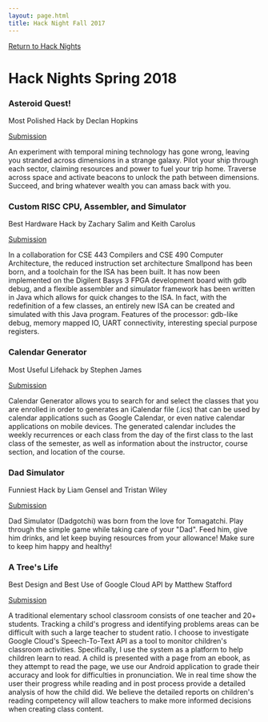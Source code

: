 ```yaml
---
layout: page.html
title: Hack Night Fall 2017
---
```


[Return to Hack Nights](/hack)

# Hack Nights Spring 2018
### Asteroid Quest!
Most Polished Hack by Declan Hopkins

[Submission](https://vote.ubacm.org/entries/8/)

An experiment with temporal mining technology has gone wrong, leaving you stranded across dimensions in a strange galaxy. Pilot your ship through each sector, claiming resources and power to fuel your trip home. Traverse across space and activate beacons to unlock the path between dimensions. Succeed, and bring whatever wealth you can amass back with you. 

### Custom RISC CPU, Assembler, and Simulator
Best Hardware Hack by Zachary Salim and Keith Carolus

[Submission](https://vote.ubacm.org/entries/17/)

In a collaboration for CSE 443 Compilers and CSE 490 Computer Architecture, the reduced instruction set architecture Smallpond has been born, and a toolchain for the ISA has been built. It has now been implemented on the Digilent Basys 3 FPGA development board with gdb debug, and a flexible assembler and simulator framework has been written in Java which allows for quick changes to the ISA. In fact, with the redefinition of a few classes, an entirely new ISA can be created and simulated with this Java program. Features of the processor: gdb-like debug, memory mapped IO, UART connectivity, interesting special purpose registers. 

### Calendar Generator
Most Useful Lifehack by Stephen James

[Submission](https://vote.ubacm.org/entries/23/)

Calendar Generator allows you to search for and select the classes that you are enrolled in order to generates an iCalendar file (.ics) that can be used by calendar applications such as Google Calendar, or even native calendar applications on mobile devices. The generated calendar includes the weekly recurrences or each class from the day of the first class to the last class of the semester, as well as information about the instructor, course section, and location of the course. 

### Dad Simulator
Funniest Hack by Liam Gensel and Tristan Wiley

[Submission](https://vote.ubacm.org/entries/9/)

Dad Simulator (Dadgotchi) was born from the love for Tomagatchi. Play through the simple game while taking care of your "Dad". Feed him, give him drinks, and let keep buying resources from your allowance! Make sure to keep him happy and healthy!

### A Tree's Life
Best Design and Best Use of Google Cloud API by Matthew Stafford

[Submission](https://vote.ubacm.org/entries/3/)

A traditional elementary school classroom consists of one teacher and 20+ students. Tracking a child's progress and identifying problems areas can be difficult with such a large teacher to student ratio. I choose to investigate Google Cloud's Speech-To-Text API as a tool to monitor children's classroom activities. Specifically, I use the system as a platform to help children learn to read. A child is presented with a page from an ebook, as they attempt to read the page, we use our Android application to grade their accuracy and look for difficulties in pronunciation. We in real time show the user their progress while reading and in post process provide a detailed analysis of how the child did. We believe the detailed reports on children's reading competency will allow teachers to make more informed decisions when creating class content. 